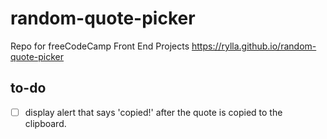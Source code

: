 # random-quote-picker
Repo for freeCodeCamp Front End Projects
https://rylla.github.io/random-quote-picker

## to-do
- [ ] display alert that says 'copied!' after the quote is copied to the clipboard.

